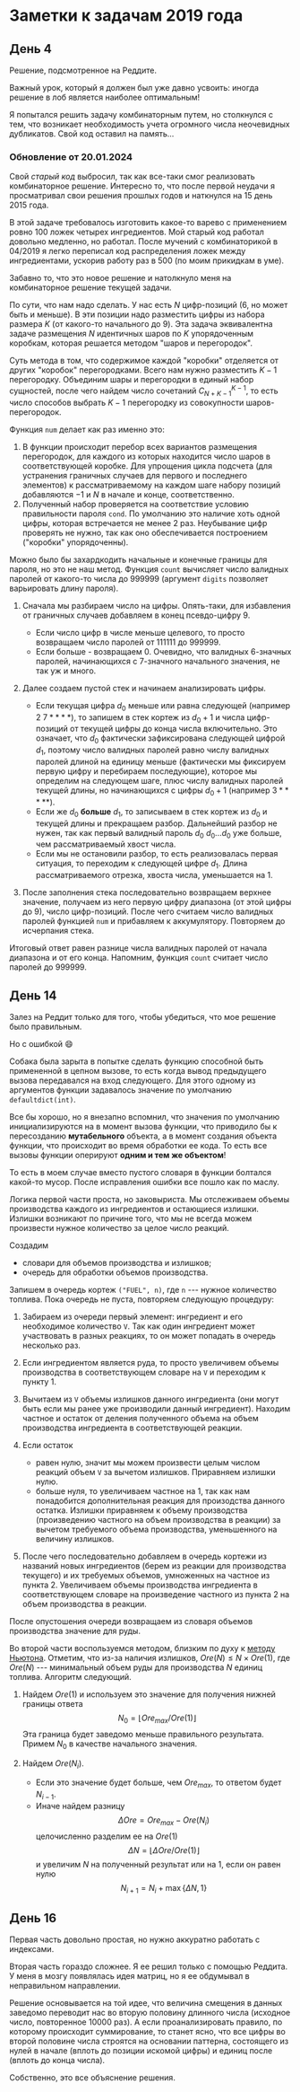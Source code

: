 # Заметки к задачам 2019 года

## День 4

Решение, подсмотренное на Реддите.

Важный урок, который я должен был уже давно усвоить: иногда решение в лоб является наиболее оптимальным!

Я попытался решить задачу комбинаторным путем, но столкнулся с тем, что возникает необходимость учета огромного числа неочевидных дубликатов.
Свой код оставил на память...

### Обновление от 20.01.2024

Свой *старый код* выбросил, так как все-таки смог реализовать комбинаторное решение.
Интересно то, что после первой неудачи я просматривал свои решения прошлых годов и наткнулся на 15 день 2015 года.

В этой задаче требовалось изготовить какое-то варево с применением ровно 100 ложек четырех ингредиентов.
Мой старый код работал довольно медленно, но работал.
После мучений с комбинаторикой в 04/2019 я легко переписал код распределения ложек между ингредиентами, ускорив работу раз в 500 (по моим прикидкам в уме).

Забавно то, что это новое решение и натолкнуло меня на комбинаторное решение текущей задачи.

По сути, что нам надо сделать.
У нас есть $N$ цифр-позиций (6, но может быть и меньше).
В эти позиции надо разместить цифры из набора размера $K$ (от какого-то начального до 9).
Эта задача эквивалентна задаче размещения $N$ идентичных шаров по $K$ упорядоченным коробкам, которая решается методом "шаров и перегородок".

Суть метода в том, что содержимое каждой "коробки" отделяется от других "коробок" перегородками.
Всего нам нужно разместить $K-1$ перегородку.
Объединим шары и перегородки в единый набор сущностей, после чего найдем число сочетаний $C_{N+K-1}^{K-1}$, то есть число способов выбрать $K-1$ перегородку из совокупности шаров-перегородок.

Функция `num` делает как раз именно это:

1. В функции происходит перебор всех вариантов размещения перегородок, для каждого из которых находится число шаров в соответствующей коробке.
   Для упрощения цикла подсчета (для устранения граничных случаев для первого и последнего элементов) к рассматриваемому на каждом шаге набору позиций добавляются $-1$ и $N$ в начале и конце, соответственно.
2. Полученный набор проверяется на соответствие условию правильности пароля `cond`.
   По умолчанию это наличие хоть одной цифры, которая встречается не менее 2 раз.
   Неубывание цифр проверять не нужно, так как оно обеспечивается построением ("коробки" упорядоченны).

Можно было бы захардкодить начальные и конечные границы для пароля, но это не наш метод.
Функция `count` вычисляет число валидных паролей от какого-то числа до 999999 (аргумент `digits` позволяет варьировать длину пароля).

1. Сначала мы разбираем число на цифры.
   Опять-таки, для избавления от граничных случаев добавляем в конец псевдо-цифру 9.

   * Если число цифр в числе меньше целевого, то просто возвращаем число паролей от 111111 до 999999.
   * Если больше - возвращаем 0.
     Очевидно, что валидных 6-значных паролей, начинающихся с 7-значного начального значения, не так уж и много.

2. Далее создаем пустой стек и начинаем анализировать цифры.

   * Если текущая цифра $d_0$ меньше или равна следующей (например $2\ 7****$), то запишем в стек кортеж из $d_0+1$ и числа цифр-позиций от текущей цифры до конца числа включительно.
     Это означает, что $d_0$ фактически зафиксирована следующей цифрой $d_1$, поэтому число валидных паролей равно числу валидных паролей длиной на единицу меньше (фактически мы фиксируем первую цифру и перебираем последующие), которое мы определим на следующем шаге, плюс числу валидных паролей текущей длины, но начинающихся с цифры $d_0+1$ (например $3*****$).
   * Если же $d_0$ **больше** $d_1$, то записываем в стек кортеж из $d_0$ и текущей длины и прекращаем разбор.
     Дальнейший разбор не нужен, так как первый валидный пароль $d_0\ d_0 \dots d_0$ уже больше, чем рассматриваемый хвост числа.
   * Если мы не остановили разбор, то есть реализовалась первая ситуация, то переходим к следующей цифре $d_1$.
     Длина рассматриваемого отрезка, хвоста числа, уменьшается на 1.

3. После заполнения стека последовательно возвращаем верхнее значение, получаем из него первую цифру диапазона (от этой цифры до 9), число цифр-позиций.
   После чего считаем число валидных паролей функцией `num` и прибавляем к аккумулятору.
   Повторяем до исчерпания стека.

Итоговый ответ равен разнице числа валидных паролей от начала диапазона и от его конца.
Напомним, функция `count` считает число паролей до 999999.

## День 14

Залез на Реддит только для того, чтобы убедиться, что мое решение было правильным.

Но с ошибкой :smile:

Собака была зарыта в попытке сделать функцию способной быть примененной в цепном вызове,
то есть когда вывод предыдущего вызова передавался на вход следующего.
Для этого одному из аргументов функции задавалось значение по умолчанию `defaultdict(int)`.

Все бы хорошо, но я внезапно вспомнил, что значения по умолчанию инициализируются на в момент вызова функции,
что приводило бы к пересозданию **мутабельного** объекта, а в момент создания объекта функции,
что происходит во время обработки ее кода.
То есть все вызовы функции оперируют **одним и тем же объектом**!

То есть в моем случае вместо пустого словаря в функции болтался какой-то мусор.
После исправления ошибки все пошло как по маслу.

Логика первой части проста, но заковыриста.
Мы отслеживаем объемы производства каждого из ингредиентов и остающиеся излишки.
Излишки возникают по причине того, что мы не всегда можем произвести нужное количество за целое число реакций.

Создадим

* словари для объемов производства и излишков;
* очередь для обработки объемов производства.

Запишем в очередь кортеж `("FUEL", n)`, где `n` --- нужное количество топлива.
Пока очередь не пуста, повторяем следующую процедуру:

1. Забираем из очереди первый элемент: ингредиент и его необходимое количество `V`.
   Так как один ингредиент может участвовать в разных реакциях, то он может попадать в очередь несколько раз.
2. Если ингредиентом является руда, то просто увеличивем объемы производства в соответствующем словаре на `V` и переходим к пункту 1.
2. Вычитаем из `V` объемы излишков данного ингредиента (они могут быть если мы ранее уже производили данный ингредиент).
   Находим частное и остаток от деления полученного объема на объем производства ингредиента в соответствующей реакции.
3. Если остаток

   * равен нулю, значит мы можем произвести целым числом реакций объем `V` за вычетом излишков.
     Приравняем излишки нулю.
   * больше нуля, то увеличиваем частное на 1, так как нам понадобится дополнительная реакция для произодства данного остатка.
     Излишки приравняем к объему производства (произведению частного на объем производства в реакции) за вычетом требуемого объема производства, уменьшенного на величину излишков.

4. После чего последовательно добавляем в очередь кортежи из названий новых ингредиентов (берем из реакции для производства текущего) и их требуемых объемов, умноженных на частное из пункта 2.
   Увеличиваем объемы производства ингредиента в соответствующем словаре на произведение частного из пункта 2 на объем производства в реакции.

После опустошения очереди возвращаем из словаря объемов производства значение для руды.

Во второй части воспользуемся методом, близким по духу к [методу Ньютона](https://ru.wikipedia.org/wiki/%D0%9C%D0%B5%D1%82%D0%BE%D0%B4_%D0%9D%D1%8C%D1%8E%D1%82%D0%BE%D0%BD%D0%B0).
Отметим, что из-за наличия излишков, $Ore(N) \leqslant N \times Ore(1)$, где $Ore(N)$ --- минимальный объем руды для производства $N$ единиц топлива.
Алгоритм следующий.

1. Найдем $Ore(1)$ и используем это значение для получения нижней границы ответа $$N_0 = \lfloor Ore_{max} / Ore(1) \rfloor$$
   Эта граница будет заведомо меньше правильного результата.
   Примем $N_0$ в качестве начального значения.
2. Найдем $Ore(N_i)$.

   * Если это значение будет больше, чем $Ore_{max}$, то ответом будет $N_{i-1}$.
   * Иначе найдем разницу
     $$\Delta Ore = Ore_{max} - Ore(N_i)$$
     целочисленно разделим ее на $Ore(1)$
     $$\Delta N = \lfloor \Delta Ore / Ore(1) \rfloor$$
     и увеличим $N$ на полученный результат или на 1, если он равен нулю
     $$N_{i+1} = N_i + \max \{\Delta N, 1\}$$

## День 16

Первая часть довольно простая, но нужно аккуратно работать с индексами.

Вторая часть гораздо сложнее. Я ее решил только с помощью Реддита.
У меня в мозгу появлялась идея матриц, но я ее обдумывал в неправильном направлении.

Решение основывается на той идее, что величина смещения в данных заведомо переводит нас во вторую половину длинного числа (исходное число, повторенное 10000 раз).
А если проанализировать правило, по которому происходит суммирование, то станет ясно, что все цифры во второй половине числа строятся на основании паттерна, состоящего из нулей в начале (вплоть до позиции искомой цифры) и единиц после (вплоть до конца числа).

Собственно, это все объяснение решения.
